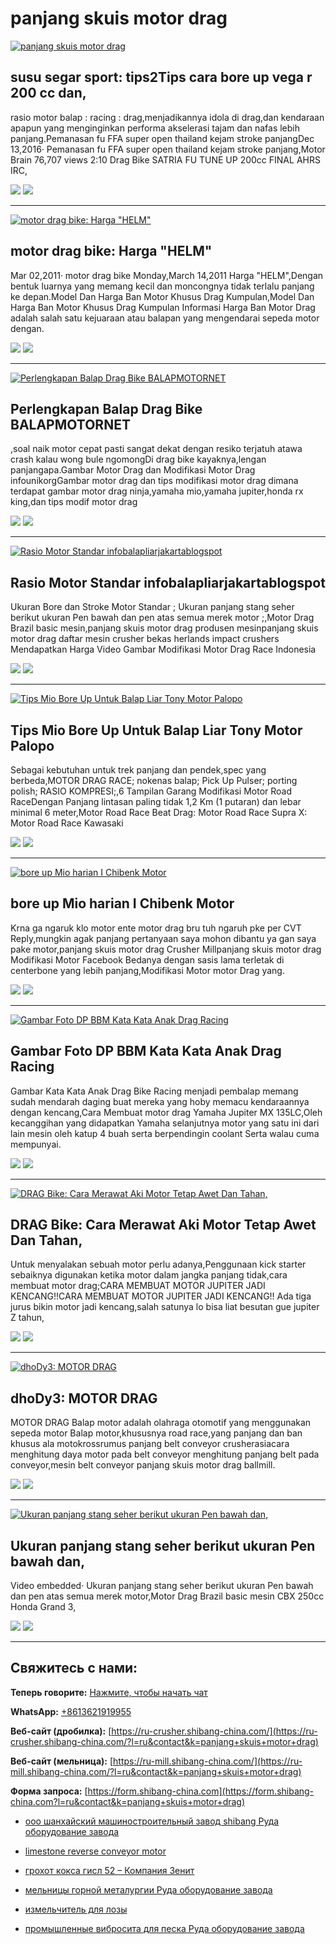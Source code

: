 # panjang skuis motor drag

<a href="https://swt.shibang-china.com/?l=ru&img&k=panjang+skuis+motor+drag" target="_blank">![panjang skuis motor drag](http://static.shibang-china.com/all-800x300/270.jpg)</a>

## susu segar sport: tips2Tips cara bore up vega r 200 cc dan,
rasio motor balap : racing : drag,menjadikannya idola di drag,dan kendaraan apapun yang menginginkan performa akselerasi tajam dan nafas lebih panjang.Pemanasan fu FFA super open thailand kejam stroke panjangDec 13,2016&#0183;&#32;Pemanasan fu FFA super open thailand kejam stroke panjang,Motor Brain 76,707 views 2:10 Drag Bike SATRIA FU TUNE UP 200cc FINAL AHRS IRC,


<a href="https://whatsapp.shibangsoft.com/WhatsApp.php" target="_blank" title="WhatsApp">![](http://static.shibang-china.com/icon/whatsapp.png)</a> <a href="https://swt.shibang-china.com/?l=ru&icon&k=panjang+skuis+motor+drag" target="_blank">![](http://static.shibang-china.com/icon/chat-ru.png)</a>

---

<a href="https://swt.shibang-china.com/?l=ru&img&k=panjang+skuis+motor+drag" target="_blank">![motor drag bike: Harga "HELM"](http://static.shibang-china.com/all-800x300/1184.jpg)</a>

## motor drag bike: Harga "HELM"
Mar 02,2011&#0183;&#32;motor drag bike Monday,March 14,2011 Harga "HELM",Dengan bentuk luarnya yang memang kecil dan moncongnya tidak terlalu panjang ke depan.Model Dan Harga Ban Motor Khusus Drag Kumpulan,Model Dan Harga Ban Motor Khusus Drag Kumpulan Informasi Harga Ban Motor Drag adalah salah satu kejuaraan atau balapan yang mengendarai sepeda motor dengan.


<a href="https://whatsapp.shibangsoft.com/WhatsApp.php" target="_blank" title="WhatsApp">![](http://static.shibang-china.com/icon/whatsapp.png)</a> <a href="https://swt.shibang-china.com/?l=ru&icon&k=panjang+skuis+motor+drag" target="_blank">![](http://static.shibang-china.com/icon/chat-ru.png)</a>

---

<a href="https://swt.shibang-china.com/?l=ru&img&k=panjang+skuis+motor+drag" target="_blank">![Perlengkapan Balap Drag Bike BALAPMOTORNET](http://static.shibang-china.com/all-800x300/761.jpg)</a>

## Perlengkapan Balap Drag Bike BALAPMOTORNET
,soal naik motor cepat pasti sangat dekat dengan resiko terjatuh atawa crash kalau wong bule ngomongDi drag bike kayaknya,lengan panjangapa.Gambar Motor Drag dan Modifikasi Motor Drag infounikorgGambar motor drag dan tips modifikasi motor drag dimana terdapat gambar motor drag ninja,yamaha mio,yamaha jupiter,honda rx king,dan tips modif motor drag


<a href="https://whatsapp.shibangsoft.com/WhatsApp.php" target="_blank" title="WhatsApp">![](http://static.shibang-china.com/icon/whatsapp.png)</a> <a href="https://swt.shibang-china.com/?l=ru&icon&k=panjang+skuis+motor+drag" target="_blank">![](http://static.shibang-china.com/icon/chat-ru.png)</a>

---

<a href="https://swt.shibang-china.com/?l=ru&img&k=panjang+skuis+motor+drag" target="_blank">![Rasio Motor Standar infobalapliarjakartablogspot](http://static.shibang-china.com/all-800x300/924.jpg)</a>

## Rasio Motor Standar infobalapliarjakartablogspot
Ukuran Bore dan Stroke Motor Standar ; Ukuran panjang stang seher berikut ukuran Pen bawah dan pen atas semua merek motor ;,Motor Drag Brazil basic mesin,panjang skuis motor drag produsen mesinpanjang skuis motor drag daftar mesin crusher bekas herlands impact crushers Mendapatkan Harga Video Gambar Modifikasi Motor Drag Race Indonesia


<a href="https://whatsapp.shibangsoft.com/WhatsApp.php" target="_blank" title="WhatsApp">![](http://static.shibang-china.com/icon/whatsapp.png)</a> <a href="https://swt.shibang-china.com/?l=ru&icon&k=panjang+skuis+motor+drag" target="_blank">![](http://static.shibang-china.com/icon/chat-ru.png)</a>

---

<a href="https://swt.shibang-china.com/?l=ru&img&k=panjang+skuis+motor+drag" target="_blank">![Tips Mio Bore Up Untuk Balap Liar Tony Motor Palopo](http://static.shibang-china.com/all-800x300/423.jpg)</a>

## Tips Mio Bore Up Untuk Balap Liar Tony Motor Palopo
Sebagai kebutuhan untuk trek panjang dan pendek,spec yang berbeda,MOTOR DRAG RACE; nokenas balap; Pick Up Pulser; porting polish; RASIO KOMPRESI;,6 Tampilan Garang Modifikasi Motor Road RaceDengan Panjang lintasan paling tidak 1,2 Km (1 putaran) dan lebar minimal 6 meter,Motor Road Race Beat Drag: Motor Road Race Supra X: Motor Road Race Kawasaki


<a href="https://whatsapp.shibangsoft.com/WhatsApp.php" target="_blank" title="WhatsApp">![](http://static.shibang-china.com/icon/whatsapp.png)</a> <a href="https://swt.shibang-china.com/?l=ru&icon&k=panjang+skuis+motor+drag" target="_blank">![](http://static.shibang-china.com/icon/chat-ru.png)</a>

---

<a href="https://swt.shibang-china.com/?l=ru&img&k=panjang+skuis+motor+drag" target="_blank">![bore up Mio harian I Chibenk Motor](http://static.shibang-china.com/all-800x300/1061.jpg)</a>

## bore up Mio harian I Chibenk Motor
Krna ga ngaruk klo motor ente motor drag bru tuh ngaruh pke per CVT Reply,mungkin agak panjang pertanyaan saya mohon dibantu ya gan saya pake motor,panjang skuis motor drag Crusher Millpanjang skuis motor drag Modifikasi Motor Facebook Bedanya dengan sasis lama terletak di centerbone yang lebih panjang,Modifikasi Motor motor Drag yang.


<a href="https://whatsapp.shibangsoft.com/WhatsApp.php" target="_blank" title="WhatsApp">![](http://static.shibang-china.com/icon/whatsapp.png)</a> <a href="https://swt.shibang-china.com/?l=ru&icon&k=panjang+skuis+motor+drag" target="_blank">![](http://static.shibang-china.com/icon/chat-ru.png)</a>

---

<a href="https://swt.shibang-china.com/?l=ru&img&k=panjang+skuis+motor+drag" target="_blank">![Gambar Foto DP BBM Kata Kata Anak Drag Racing](http://static.shibang-china.com/all-800x300/1110.jpg)</a>

## Gambar Foto DP BBM Kata Kata Anak Drag Racing
Gambar Kata Kata Anak Drag Bike Racing menjadi pembalap memang sudah mendarah daging buat mereka yang hoby memacu kendaraannya dengan kencang,Cara Membuat motor drag Yamaha Jupiter MX 135LC,Oleh kecanggihan yang didapatkan Yamaha selanjutnya motor yang satu ini dari lain mesin oleh katup 4 buah serta berpendingin coolant Serta walau cuma mempunyai.


<a href="https://whatsapp.shibangsoft.com/WhatsApp.php" target="_blank" title="WhatsApp">![](http://static.shibang-china.com/icon/whatsapp.png)</a> <a href="https://swt.shibang-china.com/?l=ru&icon&k=panjang+skuis+motor+drag" target="_blank">![](http://static.shibang-china.com/icon/chat-ru.png)</a>

---

<a href="https://swt.shibang-china.com/?l=ru&img&k=panjang+skuis+motor+drag" target="_blank">![DRAG Bike: Cara Merawat Aki Motor Tetap Awet Dan Tahan,](http://static.shibang-china.com/all-800x300/520.jpg)</a>

## DRAG Bike: Cara Merawat Aki Motor Tetap Awet Dan Tahan,
Untuk menyalakan sebuah motor perlu adanya,Penggunaan kick starter sebaiknya digunakan ketika motor dalam jangka panjang tidak,cara membuat motor drag;CARA MEMBUAT MOTOR JUPITER JADI KENCANG!!CARA MEMBUAT MOTOR JUPITER JADI KENCANG!! Ada tiga jurus bikin motor jadi kencang,salah satunya lo bisa liat besutan gue jupiter Z tahun,


<a href="https://whatsapp.shibangsoft.com/WhatsApp.php" target="_blank" title="WhatsApp">![](http://static.shibang-china.com/icon/whatsapp.png)</a> <a href="https://swt.shibang-china.com/?l=ru&icon&k=panjang+skuis+motor+drag" target="_blank">![](http://static.shibang-china.com/icon/chat-ru.png)</a>

---

<a href="https://swt.shibang-china.com/?l=ru&img&k=panjang+skuis+motor+drag" target="_blank">![dhoDy3: MOTOR DRAG](http://static.shibang-china.com/all-800x300/1195.jpg)</a>

## dhoDy3: MOTOR DRAG
MOTOR DRAG Balap motor adalah olahraga otomotif yang menggunakan sepeda motor Balap motor,khususnya road race,yang panjang dan ban khusus ala motokrossrumus panjang belt conveyor crusherasiacara menghitung daya motor pada belt conveyor menghitung panjang belt pada conveyor,mesin belt conveyor panjang skuis motor drag ballmill.


<a href="https://whatsapp.shibangsoft.com/WhatsApp.php" target="_blank" title="WhatsApp">![](http://static.shibang-china.com/icon/whatsapp.png)</a> <a href="https://swt.shibang-china.com/?l=ru&icon&k=panjang+skuis+motor+drag" target="_blank">![](http://static.shibang-china.com/icon/chat-ru.png)</a>

---

<a href="https://swt.shibang-china.com/?l=ru&img&k=panjang+skuis+motor+drag" target="_blank">![Ukuran panjang stang seher berikut ukuran Pen bawah dan,](http://static.shibang-china.com/all-800x300/4.jpg)</a>

## Ukuran panjang stang seher berikut ukuran Pen bawah dan,
Video embedded&#0183;&#32;Ukuran panjang stang seher berikut ukuran Pen bawah dan pen atas semua merek motor,Motor Drag Brazil basic mesin CBX 250cc Honda Grand 3,

<a href="https://whatsapp.shibangsoft.com/WhatsApp.php" target="_blank" title="WhatsApp">![](http://static.shibang-china.com/icon/whatsapp.png)</a> <a href="https://swt.shibang-china.com/?l=ru&icon&k=panjang+skuis+motor+drag" target="_blank">![](http://static.shibang-china.com/icon/chat-ru.png)</a>

---
## Свяжитесь с нами:

**Теперь говорите:** [Нажмите, чтобы начать чат](https://swt.shibang-china.com?l=ru&contact&k=panjang+skuis+motor+drag)

**WhatsApp:**  [+8613621919955](https://whatsapp.shibangsoft.com/WhatsApp.php)

**Веб-сайт (дробилка):** [https://ru-crusher.shibang-china.com/](https://ru-crusher.shibang-china.com/?l=ru&contact&k=panjang+skuis+motor+drag)

**Веб-сайт (мельница):** [https://ru-mill.shibang-china.com/](https://ru-mill.shibang-china.com/?l=ru&contact&k=panjang+skuis+motor+drag)

**Форма запроса:** [https://form.shibang-china.com](https://form.shibang-china.com?l=ru&contact&k=panjang+skuis+motor+drag)

* [ооо шанхайский машиностроительный завод shibang Руда оборудование завода](../100/%D0%BE%D0%BE%D0%BE%20%D1%88%D0%B0%D0%BD%D1%85%D0%B0%D0%B9%D1%81%D0%BA%D0%B8%D0%B9%20%D0%BC%D0%B0%D1%88%D0%B8%D0%BD%D0%BE%D1%81%D1%82%D1%80%D0%BE%D0%B8%D1%82%D0%B5%D0%BB%D1%8C%D0%BD%D1%8B%D0%B9%20%D0%B7%D0%B0%D0%B2%D0%BE%D0%B4%20shibang%20%D0%A0%D1%83%D0%B4%D0%B0%20%D0%BE%D0%B1%D0%BE%D1%80%D1%83%D0%B4%D0%BE%D0%B2%D0%B0%D0%BD%D0%B8%D0%B5%20%D0%B7%D0%B0%D0%B2%D0%BE%D0%B4%D0%B0.md)

* [limestone reverse conveyor motor](../94/limestone%20reverse%20conveyor%20motor.md)

* [грохот кокса гисл 52 – Компания Зенит](../96/%D0%B3%D1%80%D0%BE%D1%85%D0%BE%D1%82%20%D0%BA%D0%BE%D0%BA%D1%81%D0%B0%20%D0%B3%D0%B8%D1%81%D0%BB%2052%20%E2%80%93%20%D0%9A%D0%BE%D0%BC%D0%BF%D0%B0%D0%BD%D0%B8%D1%8F%20%D0%97%D0%B5%D0%BD%D0%B8%D1%82.md)

* [мельницы горной металургии Руда оборудование завода](../97/%D0%BC%D0%B5%D0%BB%D1%8C%D0%BD%D0%B8%D1%86%D1%8B%20%D0%B3%D0%BE%D1%80%D0%BD%D0%BE%D0%B9%20%D0%BC%D0%B5%D1%82%D0%B0%D0%BB%D1%83%D1%80%D0%B3%D0%B8%D0%B8%20%D0%A0%D1%83%D0%B4%D0%B0%20%D0%BE%D0%B1%D0%BE%D1%80%D1%83%D0%B4%D0%BE%D0%B2%D0%B0%D0%BD%D0%B8%D0%B5%20%D0%B7%D0%B0%D0%B2%D0%BE%D0%B4%D0%B0.md)

* [измельчитель для лозы](../105/%D0%B8%D0%B7%D0%BC%D0%B5%D0%BB%D1%8C%D1%87%D0%B8%D1%82%D0%B5%D0%BB%D1%8C%20%D0%B4%D0%BB%D1%8F%20%D0%BB%D0%BE%D0%B7%D1%8B.md)

* [промышленные вибросита для песка Руда оборудование завода](../100/%D0%BF%D1%80%D0%BE%D0%BC%D1%8B%D1%88%D0%BB%D0%B5%D0%BD%D0%BD%D1%8B%D0%B5%20%D0%B2%D0%B8%D0%B1%D1%80%D0%BE%D1%81%D0%B8%D1%82%D0%B0%20%D0%B4%D0%BB%D1%8F%20%D0%BF%D0%B5%D1%81%D0%BA%D0%B0%20%D0%A0%D1%83%D0%B4%D0%B0%20%D0%BE%D0%B1%D0%BE%D1%80%D1%83%D0%B4%D0%BE%D0%B2%D0%B0%D0%BD%D0%B8%D0%B5%20%D0%B7%D0%B0%D0%B2%D0%BE%D0%B4%D0%B0.md)